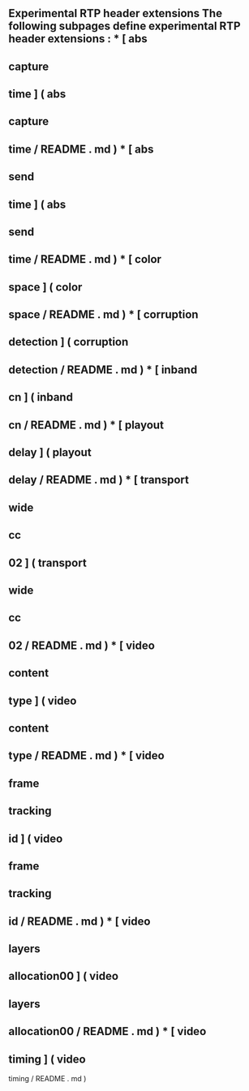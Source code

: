 #
Experimental
RTP
header
extensions
The
following
subpages
define
experimental
RTP
header
extensions
:
*
[
abs
-
capture
-
time
]
(
abs
-
capture
-
time
/
README
.
md
)
*
[
abs
-
send
-
time
]
(
abs
-
send
-
time
/
README
.
md
)
*
[
color
-
space
]
(
color
-
space
/
README
.
md
)
*
[
corruption
-
detection
]
(
corruption
-
detection
/
README
.
md
)
*
[
inband
-
cn
]
(
inband
-
cn
/
README
.
md
)
*
[
playout
-
delay
]
(
playout
-
delay
/
README
.
md
)
*
[
transport
-
wide
-
cc
-
02
]
(
transport
-
wide
-
cc
-
02
/
README
.
md
)
*
[
video
-
content
-
type
]
(
video
-
content
-
type
/
README
.
md
)
*
[
video
-
frame
-
tracking
-
id
]
(
video
-
frame
-
tracking
-
id
/
README
.
md
)
*
[
video
-
layers
-
allocation00
]
(
video
-
layers
-
allocation00
/
README
.
md
)
*
[
video
-
timing
]
(
video
-
timing
/
README
.
md
)
